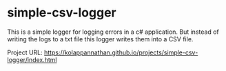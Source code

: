 # simple-csv-logger

This is a simple logger for logging errors in a c# application. But instead of writing the logs to a txt file this logger writes them into a CSV file.

Project URL: https://kolappannathan.github.io/projects/simple-csv-logger/index.html
